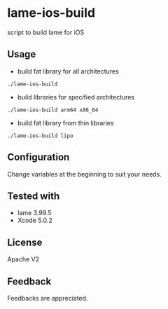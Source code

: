 # lame-ios-build

script to build lame for iOS

## Usage

* build fat library for all architectures
```
./lame-ios-build
```

* build libraries for specified architectures
```
./lame-ios-build arm64 x86_64
```

* build fat library from thin libraries
```
./lame-ios-build lipo
```

## Configuration

Change variables at the beginning to suit your needs.

## Tested with

* lame 3.99.5
* Xcode 5.0.2

## License

Apache V2

## Feedback

Feedbacks are appreciated.

